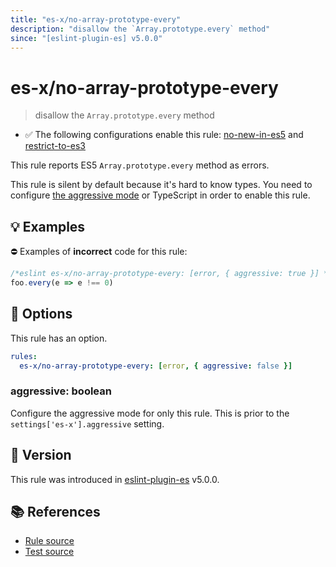 ```yaml
---
title: "es-x/no-array-prototype-every"
description: "disallow the `Array.prototype.every` method"
since: "[eslint-plugin-es] v5.0.0"
---
```


# es-x/no-array-prototype-every
> disallow the `Array.prototype.every` method

- ✅ The following configurations enable this rule: [no-new-in-es5] and [restrict-to-es3]

This rule reports ES5 `Array.prototype.every` method as errors.

This rule is silent by default because it's hard to know types. You need to configure [the aggressive mode](https://github.com/eslint-community/eslint-plugin-es-x/tree/master/docs/#the-aggressive-mode) or TypeScript in order to enable this rule.

## 💡 Examples

⛔ Examples of **incorrect** code for this rule:

<eslint-playground type="bad">

```js
/*eslint es-x/no-array-prototype-every: [error, { aggressive: true }] */
foo.every(e => e !== 0)
```

</eslint-playground>

## 🔧 Options

This rule has an option.

```yaml
rules:
  es-x/no-array-prototype-every: [error, { aggressive: false }]
```

### aggressive: boolean

Configure the aggressive mode for only this rule.
This is prior to the `settings['es-x'].aggressive` setting.

## 🚀 Version

This rule was introduced in [eslint-plugin-es] v5.0.0.

[eslint-plugin-es]: https://github.com/mysticatea/eslint-plugin-es

## 📚 References

- [Rule source](https://github.com/eslint-community/eslint-plugin-es-x/blob/master/lib/rules/no-array-prototype-every.js)
- [Test source](https://github.com/eslint-community/eslint-plugin-es-x/blob/master/tests/lib/rules/no-array-prototype-every.js)

[no-new-in-es5]: ../configs/index.md#no-new-in-es5
[restrict-to-es3]: ../configs/index.md#restrict-to-es3
